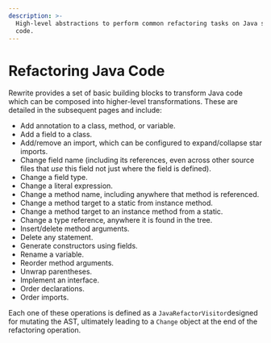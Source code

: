 ```yaml
---
description: >-
  High-level abstractions to perform common refactoring tasks on Java source
  code.
---
```


# Refactoring Java Code

Rewrite provides a set of basic building blocks to transform Java code which can be composed into higher-level transformations. These are detailed in the subsequent pages and include:

* Add annotation to a class, method, or variable.
* Add a field to a class.
* Add/remove an import, which can be configured to expand/collapse star imports.
* Change field name \(including its references, even across other source files that _use_ this field not just where the field is defined\).
* Change a field type.
* Change a literal expression.
* Change a method name, including anywhere that method is referenced.
* Change a method target to a static from instance method.
* Change a method target to an instance method from a static.
* Change a type reference, anywhere it is found in the tree.
* Insert/delete method arguments.
* Delete any statement.
* Generate constructors using fields.
* Rename a variable.
* Reorder method arguments.
* Unwrap parentheses.
* Implement an interface.
* Order declarations.
* Order imports.

Each one of these operations is defined as a `JavaRefactorVisitor`designed for mutating the AST, ultimately leading to a `Change` object at the end of the refactoring operation.

